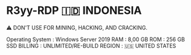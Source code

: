 # R3yy-RDP 🇮🇩 INDONESIA
⚠ DON'T USE FOR MINING, HACKING, AND CRACKING.

Operating System : Windows Server 2019
RAM              : 8,00 GB
ROM              : 256 GB SSD
BILLING          : UNLIMITED/RE-BUILD
REGION           : 🇺🇸 UNITED STATES
